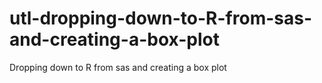 # utl-dropping-down-to-R-from-sas-and-creating-a-box-plot
Dropping down to R from sas and creating a box plot
